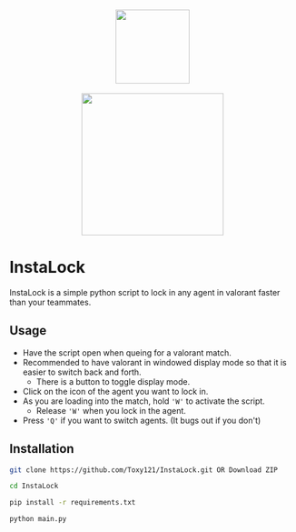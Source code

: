 <p id="start" align="center">
<br>
<a href="#start"><img height="130rem" src="https://raw.githubusercontent.com/Toxy121/InstaLock/main/img/logo.png"></a>
<br><br>
<a href="#start"><img width="250rem" src="https://raw.githubusercontent.com/Toxy121/InstaLock/main/img/text.png"></a>
<h1></h1>
</p>

# InstaLock
InstaLock is a simple python script to lock in any agent in valorant faster than your teammates.

## Usage

- Have the script open when queing for a valorant match.
- Recommended to have valorant in windowed display mode so that it is easier to switch back and forth.
  - There is a button to toggle display mode. 
- Click on the icon of the agent you want to lock in.
- As you are loading into the match, hold `'W'` to activate the script.
  - Release `'W'` when you lock in the agent.
- Press `'Q'` if you want to switch agents. (It bugs out if you don't)

## Installation
```sh
git clone https://github.com/Toxy121/InstaLock.git OR Download ZIP

cd InstaLock

pip install -r requirements.txt

python main.py
```
